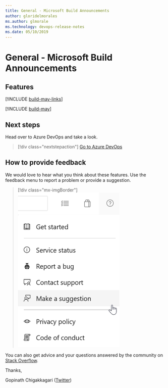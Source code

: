 ```yaml
---
title: General - Microsoft Build Announcements
author: gloridelmorales
ms.author: glmorale
ms.technology: devops-release-notes
ms.date: 05/10/2019
---
```


# General - Microsoft Build Announcements

## Features

[!INCLUDE [build-may-links](../includes/general/build-may-links.md)]

[!INCLUDE [build-may](../includes/general/build-may.md)]

## Next steps

Head over to Azure DevOps and take a look.

> [!div class="nextstepaction"]
> [Go to Azure DevOps](https://go.microsoft.com/fwlink/?LinkId=307137&campaign=o~msft~docs~product-vsts~release-notes)

## How to provide feedback

We would love to hear what you think about these features. Use the feedback menu to report a problem or provide a suggestion.

> [!div class="mx-imgBorder"]
> ![Make a suggestion](../../media/make-a-suggestion.png)

You can also get advice and your questions answered by the community on [Stack Overflow](https://stackoverflow.com/questions/tagged/azure-devops).

Thanks,

Gopinath Chigakkagari ([Twitter](https://twitter.com/gopinach))

